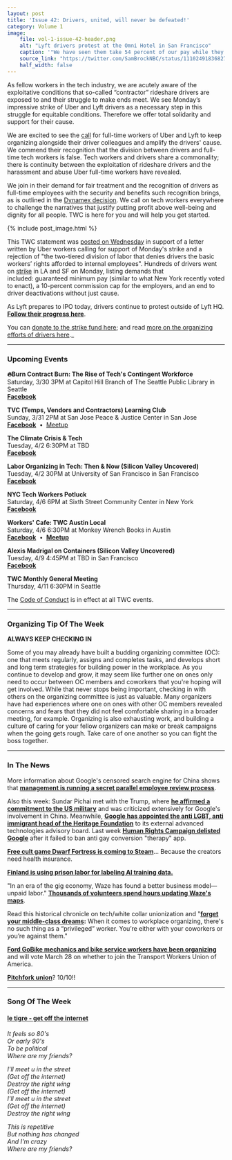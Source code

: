 ```yaml
---
layout: post
title: 'Issue 42: Drivers, united, will never be defeated!'
category: Volume 1
image:
    file: vol-1-issue-42-header.png
    alt: "Lyft drivers protest at the Omni Hotel in San Francisco"
    caption: '"We have seen them take 54 percent of our pay while they are worth billions, but never before have they been so callous, so brazen."'
    source_link: "https://twitter.com/SamBrockNBC/status/1110249183682781184"
    half_width: false
---
```


<!-- Content imported from: https://us11.campaign-archive.com/?e=dbff030191&u=194e57c175176cfd13007a197&id=9458838536 -->

As fellow workers in the tech industry, we are acutely aware of the exploitative conditions that so-called “contractor” rideshare drivers are exposed to and their struggle to make ends meet. We see Monday’s impressive strike of Uber and Lyft drivers as a necessary step in this struggle for equitable conditions.&nbsp;Therefore we offer total solidarity and support for their cause.

<!--excerpt-->

We are excited to see the&nbsp;[call](https://onezero.medium.com/an-open-letter-to-uber-we-need-to-do-right-by-our-drivers-81453fad41e1)&nbsp;for full-time workers of Uber and Lyft to keep organizing alongside their driver colleagues and amplify the drivers' cause. We commend their recognition that the division between drivers and full-time tech workers is false. Tech workers and drivers share a commonality; there is continuity between the exploitation of rideshare drivers and the harassment and abuse Uber full-time workers&nbsp;have revealed.

We join in their demand for fair treatment and the recognition of drivers as full-time employees with the security and benefits such recognition brings, as is outlined in the&nbsp;[Dynamex decision](https://www.bloomberg.com/news/articles/2018-05-04/companies-may-need-to-rethink-gig-economy-after-court-ruling). We call on tech workers everywhere to challenge the narratives that justify putting profit above well-being and dignity for all people. TWC is here for you and will help you get started.

{% include post_image.html %}

This TWC statement was [posted on Wednesday](https://medium.com/@techworkersco_79433/in-solidarity-with-drivers-united-and-drivers-everywhere-fighting-for-dignity-42c0f58b9c35) in support of a letter written by Uber workers calling for support of Monday's strike and a rejection of&nbsp;"the two-tiered division of labor that denies drivers the basic workers’ rights afforded to internal employees". Hundreds of drivers went on&nbsp;[strike](https://gizmodo.com/hundreds-turn-out-to-picket-against-uber-amid-25-hour-d-1833553483)&nbsp;in LA and SF on Monday, listing demands that included:&nbsp;guaranteed minimum pay (similar to what New York recently voted to enact), a 10-percent commission cap for the employers, and an end to driver deactivations without just cause.

As Lyft prepares to IPO today, drivers continue to protest&nbsp;outside of Lyft HQ. [**Follow their progress here**](https://www.facebook.com/GigWorkersRising/).
  
You can [donate to the strike fund here](https://drivers-united.org/donate); and read [more on the organizing efforts of drivers here](https://www.theguardian.com/us-news/2019/mar/22/uber-lyft-ipo-drivers-unionize-low-pay-expenses?CMP=Share_iOSApp_Other)._

***

###  Upcoming Events

**🔥Burn Contract Burn: The Rise of Tech's Contingent Workforce**  
Saturday, 3/30 3PM at&nbsp;Capitol Hill Branch of The Seattle Public Library in Seattle  
[**Facebook**](https://www.facebook.com/events/304162906877287/)  

**TVC (Temps, Vendors and Contractors) Learning Club**  
Sunday, 3/31 2PM at San Jose Peace & Justice Center in San Jose  
[**Facebook**](https://www.facebook.com/events/787722754942574/)&nbsp; •&nbsp;&nbsp;[Meetup](https://www.meetup.com/Tech-Workers-Coalition/events/259587090/)  
  
**The Climate Crisis & Tech**  
Tuesday, 4/2 6:30PM at TBD&nbsp;  
[**Facebook**](https://www.facebook.com/events/296156404389221/)  
  
**Labor Organizing in Tech: Then & Now (Silicon Valley Uncovered)**  
Tuesday, 4/2 30PM at University of San Francisco in San Francisco&nbsp;  
[**Facebook**](https://www.facebook.com/events/2297620297228982/)  
  
**NYC Tech Workers Potluck**  
Saturday, 4/6 6PM at Sixth Street Community Center in New York&nbsp;  
[**Facebook**](https://www.facebook.com/events/423252708431308/)  
  
**Workers' Cafe: TWC Austin Local**  
Saturday, 4/6 6:30PM at Monkey Wrench Books in Austin  
**[Facebook](https://www.facebook.com/events/407359446696088/)**&nbsp; •&nbsp; [**Meetup**](http://meetu.ps/e/Gz1jX/3SQcb/f)

**Alexis Madrigal on Containers (Silicon Valley Uncovered)**  
Tuesday, 4/9 4:45PM at TBD in San Francisco  
[**Facebook**](https://www.facebook.com/events/323858001806146/)  
  
**TWC Monthly General Meeting**  
Thursday, 4/11 6:30PM in Seattle

The [Code of Conduct](https://techworkerscoalition.org/community-guide/) is in effect at all TWC events.

***

### Organizing Tip Of The Week

 **ALWAYS KEEP CHECKING IN**  
  
Some of you may already have built a budding organizing committee (OC): one that meets regularly, assigns and completes tasks, and develops short and long term strategies for building power in the workplace. As you continue to develop and grow, it may seem like further one on ones only need to occur between OC members and coworkers that you're hoping will get involved. While that never stops being important, checking in with others on the organizing committee is just as valuable. Many organizers have had experiences where one on ones with other OC members revealed concerns and fears that they did not feel comfortable sharing in a broader meeting, for example. Organizing is also exhausting work, and building a culture of caring for your fellow organizers can make or break campaigns when the going gets rough. Take care of one another so you can fight the boss together. 

***

### In The News

More information about Google's censored search engine for China shows that [**management is running a secret parallel employee review process**](https://theintercept.com/2019/03/27/google-dragonfly-china-review/).  
  
Also this week: Sundar Pichai met with the Trump, where [**he affirmed a commitment to the US military**](https://www.pinknews.co.uk/2019/03/27/google-ai-artificial-intelligence-ethics-board-kay-coles-james/) and was criticized extensively for Google's involvement in China. Meanwhile, [**Google has appointed the anti LGBT, anti immigrant head of the Heritage Foundation**](https://thehill.com/policy/technology/436222-human-rights-campaign-suspends-google-from-corporate-rankings) to its external advanced technologies advisory board. Last week&nbsp;[**Human Rights Campaign delisted Google**](https://mobile.twitter.com/JuliaAngwin/status/1108065919144726528) after it failed to ban anti gay conversion "therapy" app.  
  
[**Free cult game Dwarf Fortress is coming to Steam**](https://waypoint.vice.com/amp/en_us/article/8xypb5/the-dwarf-fortress-creators-werent-in-it-for-money-but-now-they-need-it)... Because the creators need health insurance.  
  
[**Finland is using prison labor for labeling AI training data.**](https://www.theverge.com/2019/3/28/18285572/prison-labor-finland-artificial-intelligence-data-tagging-vainu)  
  
"In an era of the gig economy, Waze has found a better business model—unpaid labor." [**Thousands of volunteers spend hours updating Waze's maps**](https://www.wsj.com/articles/the-internets-most-devoted-volunteers-waze-map-editors-11553096956).  
  
Read this historical chronicle on tech/white collar unionization and "**[forget your middle-class dreams](https://jacobinmag.com/2019/03/middle-class-white-collar-unions-kickstarter):**&nbsp;When it comes to workplace organizing, there's no such thing as a “privileged” worker. You’re either with your coworkers or you’re against them."  
  
[**Ford GoBike mechanics and bike service workers have been organizing**](https://www.sfexaminer.com/the-city/bay-area-ford-gobike-workers-to-unionize/) and will vote March 28 on whether to join the Transport Workers Union of America.  
  
[**Pitchfork union**](https://twitter.com/p4kunion/status/1111629426603761670?s=21)? 10/10!!

***

###  Song Of The Week

#### [le tigre - get off the internet](https://www.youtube.com/watch?v=JsXcocZXGsA)

_It feels so 80's_  
_Or early 90's_  
_To be political_  
_Where are my friends?_  

_I'll meet u in the street_  
_(Get off the internet)_  
_Destroy the right wing_  
_(Get off the internet)_  
_I'll meet u in the street_  
_(Get off the internet)_  
_Destroy the right wing_  

_This is repetitive_  
_But nothing has changed_  
_And I'm crazy_  
_Where are my friends?_  
